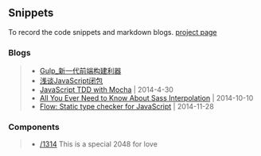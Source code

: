 Snippets
--------

To record the code snippets and markdown blogs. [project page](http://owenyang0.github.io/Snippets)

### Blogs
> * [Gulp_新一代前端构建利器](blogs/technique/Gulp_新一代前端构建利器.md)
> * [浅谈JavaScript闭包](blogs/technique/浅谈JavaScript闭包.md)
> * [JavaScript TDD with Mocha](blogs/technique/JavaScript%20TDD%20with%20Mocha.md) | 2014-4-30
> * [All You Ever Need to Know About Sass Interpolation](blogs/technique/你需要知道的Sass插值.md) | 2014-10-10
> * [Flow: Static type checker for JavaScript](blogs/technique/Flow_Static%20type%20checker%20for%20JavaScript.md) | 2014-11-28

### Components
> * [/1314](http://owenyang0.github.io/Snippets/component/1314)
This is a special 2048 for love
